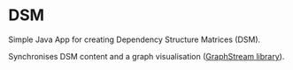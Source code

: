 # DSM
Simple Java App for creating Dependency Structure Matrices (DSM).

Synchronises DSM content and a graph visualisation ([GraphStream library](http://graphstream-project.org/)).
